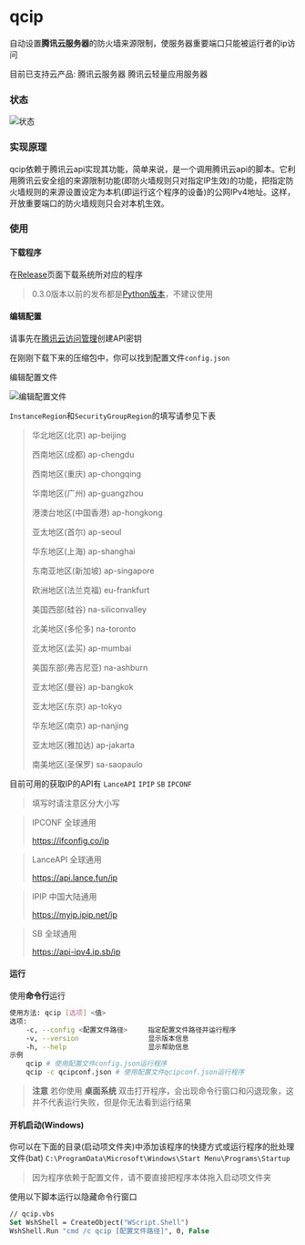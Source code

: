 # qcip

自动设置**腾讯云服务器**的防火墙来源限制，使服务器重要端口只能被运行者的ip访问

目前已支持云产品: 腾讯云服务器 腾讯云轻量应用服务器

### 状态

![状态](https://api.lance.fun/msg/qcip)

### 实现原理
qcip依赖于腾讯云api实现其功能，简单来说，是一个调用腾讯云api的脚本。它利用腾讯云安全组的来源限制功能(即防火墙规则只对指定IP生效)的功能，把指定防火墙规则的来源设置设定为本机(即运行这个程序的设备)的公网IPv4地址。这样，开放重要端口的防火墙规则只会对本机生效。

### 使用
#### 下载程序
在[Release](https://github.com/cnlancehu/qcip/releases "Release")页面下载系统所对应的程序

> 0.3.0版本以前的发布都是[Python版本](https://github.com/cnlancehu/qcip/tree/python)，不建议使用

#### 编辑配置
请事先在[腾讯云访问管理](https://console.cloud.tencent.com/cam/capi "腾讯云访问管理")创建API密钥

在刚刚下载下来的压缩包中，你可以找到配置文件`config.json`

编辑配置文件

![编辑配置文件](https://github.com/cnlancehu/qcip/assets/106385654/c5c16c7d-1a1f-4d74-81e3-80ad505849b9 "配置填写教程")

`InstanceRegion`和`SecurityGroupRegion`的填写请参见下表

> 华北地区(北京) ap-beijing
>
> 西南地区(成都) ap-chengdu
>
> 西南地区(重庆) ap-chongqing
>
> 华南地区(广州) ap-guangzhou
>
> 港澳台地区(中国香港) ap-hongkong
>
> 亚太地区(首尔) ap-seoul
>
> 华东地区(上海) ap-shanghai
>
> 东南亚地区(新加坡) ap-singapore
>
> 欧洲地区(法兰克福) eu-frankfurt
>
> 美国西部(硅谷) na-siliconvalley
>
> 北美地区(多伦多) na-toronto
>
> 亚太地区(孟买) ap-mumbai
>
> 美国东部(弗吉尼亚) na-ashburn
>
> 亚太地区(曼谷) ap-bangkok
>
> 亚太地区(东京) ap-tokyo
>
> 华东地区(南京) ap-nanjing
>
> 亚太地区(雅加达) ap-jakarta
>
> 南美地区(圣保罗) sa-saopaulo


目前可用的获取IP的API有 `LanceAPI` `IPIP` `SB` `IPCONF`

> 填写时请注意区分大小写

>IPCONF 全球通用
>
>https://ifconfig.co/ip

>LanceAPI 全球通用
>
>https://api.lance.fun/ip

>IPIP 中国大陆通用
>
>https://myip.ipip.net/ip

>SB 全球通用
>
>https://api-ipv4.ip.sb/ip

#### 运行
使用**命令行**运行

```bash
使用方法: qcip [选项] <值>
选项:
    -c, --config <配置文件路径>     指定配置文件路径并运行程序
    -v, --version                 显示版本信息
    -h, --help                    显示帮助信息
示例
    qcip # 使用配置文件config.json运行程序
    qcip -c qcipconf.json # 使用配置文件qcipconf.json运行程序
```

> **注意** 若你使用 **桌面系统** 双击打开程序，会出现命令行窗口和闪退现象，这并不代表运行失败，但是你无法看到运行结果

#### 开机启动(Windows)

你可以在下面的目录(启动项文件夹)中添加该程序的快捷方式或运行程序的批处理文件(bat)
`C:\ProgramData\Microsoft\Windows\Start Menu\Programs\Startup`

> 因为程序依赖于配置文件，请不要直接把程序本体拖入启动项文件夹

使用以下脚本运行以隐藏命令行窗口

```vb
// qcip.vbs
Set WshShell = CreateObject("WScript.Shell")
WshShell.Run "cmd /c qcip [配置文件路径]", 0, False
```